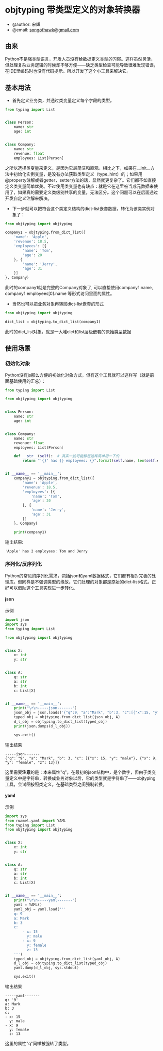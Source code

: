 # objtyping 带类型定义的对象转换器
- @author: 宋辉
- @email: songofhawk@gmail.com

## 由来
Python不是强类型语言，开发人员没有给数据定义类型的习惯。这样虽然灵活，但处理复杂业务逻辑的时候却不够方便——缺乏类型检查可能导致很难发现错误，在IDE里编码时也没有代码提示。所以开发了这个小工具来解决它。

## 基本用法
* 首先定义业务类，并通过类变量定义每个字段的类型。
```python
from typing import List


class Person:
    name: str
    age: int


class Company:
    name: str
    revenue: float
    employees: List[Person]
```
之所以选择类变量来定义，是因为它最简洁和直观。相比之下，如果在__init__方法中初始化实例变量，是没有办法获取类型定义（type_hint）的；如果用@property注解或者getter，setter方法的话，显然就更复杂了。它们都不如直接定义类变量简单优美。不过使用类变量也有缺点：就是它在这里被当成元数据来使用了，如果真的需要定义类级别共享的变量，无法区分。这个问题可以在后面通过开发自定义注解来解决。

* 下一步就可以把符合这个类定义结构的dict-list嵌套数据，转化为该类实例对象了：
```python
from objtyping import objtyping

company1 = objtyping.from_dict_list({
    'name': 'Apple',
    'revenue': 18.5,
    'employees': [{
        'name': 'Tom',
        'age': 20
    }, {
        'name': 'Jerry',
        'age': 31
    }]
}, Company)

```
此时的company1就是完整的Company对象了, 可以直接使用company1.name, company1.employees[0].name 等形式访问里面的属性。

* 当然也可以把业务对象再转回dict-list嵌套的形式
```python
from objtyping import objtyping

dict_list = objtyping.to_dict_list(company1)
```
此时的dict_list对象，就是一大堆dict和list层级嵌套的原始类型数据


## 使用场景
### 初始化对象
Python没有js那么方便的初始化对象方式，但有这个工具就可以这样写（就是前面基础使用的汇总）：
```python
from typing import List

from objtyping import objtyping


class Person:
    name: str
    age: int


class Company:
    name: str
    revenue: float
    employees: List[Person]

    def __str__(self):  # 其实一般可能都是这样简单用一下的
        return "'{}' has {} employees: {}".format(self.name, len(self.employees), ' and '.join(map(lambda emp: emp.name, self.employees)))


if __name__ == '__main__':
    company1 = objtyping.from_dict_list({
        'name': 'Apple',
        'revenue': 18.5,
        'employees': [{
            'name': 'Tom',
            'age': 20
        }, {
            'name': 'Jerry',
            'age': 31
        }]
    }, Company)

    print(company1)

```

输出结果:
```console
'Apple' has 2 employees: Tom and Jerry
```

### 序列化/反序列化
Python的常见的序列化需求，包括json和yaml数据格式，它们都有相对完善的处理库。但同样是不强调类型的缘故，它们处理的对象都是原始的dict-list格式。正好可以借助这个工具实现进一步转化。

#### json
示例
```python
import json
import sys
from typing import List

from objtyping import objtyping


class X:
    x: int
    y: str


class A:
    q: str
    a: str
    b: int
    c: List[X]


if __name__ == '__main__':
    print("\r\n-----json-------")
    json_obj = json.loads('{"q":9, "a":"Mark", "b":3, "c":[{"x":15, "y":"male"},{"x":9, "y":"female", "z":13}]}')
    typed_obj = objtyping.from_dict_list(json_obj, A)
    d_l_obj = objtyping.to_dict_list(typed_obj)
    print(json.dumps(d_l_obj))

    sys.exit()

```

输出结果
```console
-----json-------
{"q": "9", "a": "Mark", "b": 3, "c": [{"x": 15, "y": "male"}, {"x": 9, "y": "female", "z": 13}]}
```

这里需要**注意**的是：本来属性"q"，在最初的json结构中，是个数字，但由于类变量定义中是字符串，转换成业务对象以后，它的类型就是字符串了——objtyping工具，会试图按照类定义，在基础类型之间强制转换。


#### yaml
示例
```python
import sys
from ruamel.yaml import YAML
from typing import List
from objtyping import objtyping


class X:
    x: int
    y: str


class A:
    q: str
    a: str
    b: int
    c: List[X]


if __name__ == '__main__':
    print("\r\n-----yaml-------")
    yaml = YAML()
    yaml_obj = yaml.load('''
    q: 9
    a: Mark
    b: 3
    c:
        - x: 15
          y: male
        - x: 9
          y: female
          z: 13    
    ''')
    typed_obj = objtyping.from_dict_list(yaml_obj, A)
    d_l_obj = objtyping.to_dict_list(typed_obj)
    yaml.dump(d_l_obj, sys.stdout)

    sys.exit()

```

输出结果
```console
-----yaml-------
q: '9'
a: Mark
b: 3
c:
- x: 15
  y: male
- x: 9
  y: female
  z: 13
```

这里的属性"q"同样被强转了类型。
